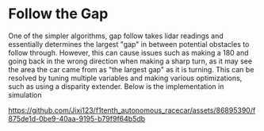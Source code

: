 # Follow the Gap

One of the simpler algorithms, gap follow takes lidar readings and essentially determines the largest "gap" in between potential obstacles to follow through. However, this can cause issues such as making a 180 and going back
in the wrong direction when making a sharp turn, as it may see the area the car came from as "the largest gap" as it is turning. This can be resolved by tuning multiple variables and making various optimizations, such as 
using a disparity extender. Below is the implementation in simulation 

https://github.com/Jixi123/f1tenth_autonomous_racecar/assets/86895390/f875de1d-0be9-40aa-9195-b79f9f64b5db

